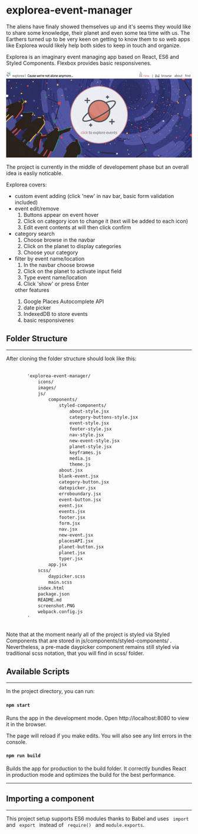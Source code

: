 # explorea-event-manager
The aliens have finaly showed themselves up and it's seems they would like to share some knowledge, their planet and even some tea time with us. The Earthers turned up to be very keen on getting to know them to so web apps like Explorea would likely help both sides to keep in touch and organize.


Explorea is an imaginary event managing app based on React, ES6 and Styled Components. Flexbox provides basic responsivenes. 

<img src='screenshot.PNG'>

The project is currently in the middle of developement phase but an overall idea is easliy noticable. 

Explorea covers:

<ul>
    <li>custom event adding (click 'new' in nav bar, basic form validation included)</li>
    <li>event edit/remove
        <ol>
            <li>Buttons appear on event hover</li>
            <li>Click on category icon to change it (text will be added to each icon)</li>
            <li>Edit event contents at will then click confirm</li>
        </ol></li>
    <li>category search 
        <ol>
            <li>Choose browse in the navbar</li>
            <li>Click on the planet to display categories</li>
            <li>Choose your category</li>
        </ol>
    </li>
    <li>filter by event name/location
        <ol>
            <li>In the navbar choose browse</li>
            <li>Click on the planet to activate input field</li>
            <li>Type event name/location</li>
            <li>Click 'show' or press Enter </li>
        </ol>
    </li>
    </li>other features
        <ol>
            <li>Google Places Autocomplete API</li>
            <li>date picker</li>
            <li>IndexedDB to store events</li>
            <li>basic responsivenes</li>
        </ol>
    </li>
</ul>


<h2>Folder Structure</h2>
<hr/>
<p> After cloning the folder structure should look like this:
<pre>
    <code>
        'explorea-event-manager/
            icons/
            images/
            js/
                components/
                    styled-components/
                        about-style.jsx
                        category-buttons-style.jsx
                        event-style.jsx
                        footer-style.jsx
                        nav-style.jsx
                        new-event-style.jsx
                        planet-style.jsx
                        keyframes.js
                        media.js
                        theme.js
                    about.jsx
                    blank-event.jsx
                    category-button.jsx
                    datepicker.jsx
                    erroboundary.jsx
                    event-button.jsx
                    event.jsx
                    events.jsx
                    footer.jsx
                    form.jsx
                    nav.jsx
                    new-event.jsx
                    placesAPI.jsx
                    planet-button.jsx
                    planet.jsx
                    typer.jsx
                app.jsx
            scss/
                daypicker.scss
                main.scss
            index.html
            package.json
            README.md
            screenshot.PNG
            webpack.config.js
        '
    </code>
</pre>

<p> Note that at the moment nearly all of the project is styled via Styled Components that are stored in js/components/styled-components/ . Nevertheless, a pre-made daypicker component remains still styled via traditional scss notation, that you will find in scss/ folder. </p>


<h2>Available Scripts</h2>
<hr/>
<p>In the project directory, you can run:</p>

<h4><code>npm start</code></h4>
<p>Runs the app in the development mode.
Open http://localhost:8080 to view it in the browser.<p/>
<p>The page will reload if you make edits.
You will also see any lint errors in the console.<p>

<h4><code>npm run build</code></h4>
<p>Builds the app for production to the build folder.
It correctly bundles React in production mode and optimizes the build for the best performance. <p/>
<hr>

<h2>Importing a component</h2>
<hr/>

<p>This project setup supports ES6 modules thanks to Babel and uses <code> import </code> and <code> export </code>
instead of <code> require() </code> and <code>module.exports</code>.
